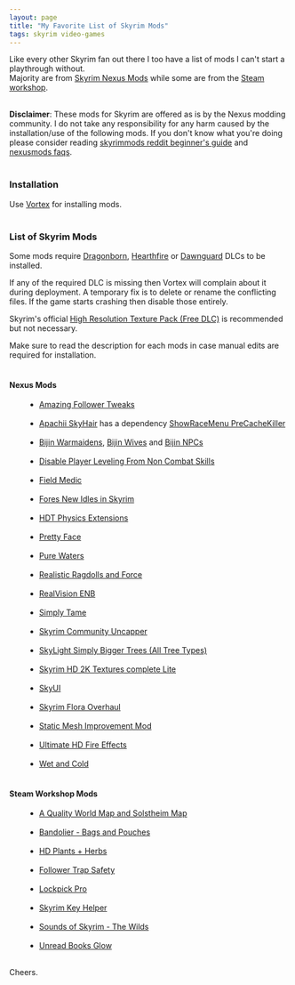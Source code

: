 ```yaml
---
layout: page
title: "My Favorite List of Skyrim Mods"
tags: skyrim video-games
---
```


Like every other Skyrim fan out there I too have a list of mods I can't start a playthrough without.<br>
Majority are from <a href="https://www.nexusmods.com/skyrim/">Skyrim Nexus Mods</a> while some are from the <a href="https://steamcommunity.com/app/72850/workshop">Steam workshop</a>.<br><br>

<!--more-->

<b>Disclaimer</b>: These mods for Skyrim are offered as is by the Nexus modding community. I do not take any responsibility for any harm caused by the installation/use of the following mods. If you don't know what you're doing please consider reading <a href="https://www.reddit.com/r/skyrimmods/wiki/beginners_guide">skyrimmods reddit beginner's guide</a> and <a href="https://help.nexusmods.com/category/26-frequently-asked-questions">nexusmods faqs</a>.<br><br>

### Installation

Use <a href="https://www.nexusmods.com/about/vortex/">Vortex</a> for installing mods.<br><br>

### List of Skyrim Mods

Some mods require 
<a href="https://store.steampowered.com/app/226880/The_Elder_Scrolls_V_Skyrim__Dragonborn">Dragonborn</a>,
<a href="https://store.steampowered.com/app/220760/The_Elder_Scrolls_V_Skyrim__Hearthfire/">Hearthfire</a> or 
<a href="https://store.steampowered.com/app/211720/The_Elder_Scrolls_V_Skyrim__Dawnguard/">Dawnguard</a> DLCs to be installed.<br>

If any of the required DLC is missing then Vortex will complain about it during deployment. A temporary fix is to delete or rename the conflicting files. If the game starts crashing then disable those entirely.<br>

Skyrim's official <a href="https://store.steampowered.com/sub/13437/">High Resolution Texture Pack (Free DLC)</a> is recommended but not necessary.<br>

Make sure to read the description for each mods in case manual edits are required for installation.<br><br>

#### Nexus Mods

<div style="margin-left:30px;font-size:14px">
	<ul>
		<li><a href="https://www.nexusmods.com/skyrim/mods/15524">Amazing Follower Tweaks</a></li><br>
		<li><a href="https://www.nexusmods.com/skyrim/mods/10168">Apachii SkyHair</a> has a dependency <a href="https://www.nexusmods.com/skyrim/mods/33526">ShowRaceMenu PreCacheKiller</a></li><br>
		<li><a href="https://www.nexusmods.com/skyrim/mods/40038">Bijin Warmaidens</a>,
				<a href="https://www.nexusmods.com/skyrim/mods/63473">Bijin Wives</a> and 
				<a href="https://www.nexusmods.com/skyrim/mods/71054">Bijin NPCs</a></li><br>
		<li><a href="https://www.nexusmods.com/skyrim/mods/98025">Disable Player Leveling From Non Combat Skills</a></li><br>
		<li><a href="https://www.nexusmods.com/skyrim/mods/98122">Field Medic</a></li><br>
		<li><a href="https://www.nexusmods.com/skyrim/mods/11811">Fores New Idles in Skyrim</a></li><br>
		<li><a href="https://www.nexusmods.com/skyrim/mods/53996">HDT Physics Extensions</a></li><br>
		<li><a href="https://www.nexusmods.com/skyrim/mods/7887">Pretty Face</a></li><br>
		<li><a href="https://www.nexusmods.com/skyrim/mods/1111">Pure Waters</a></li><br>
		<li><a href="https://www.nexusmods.com/skyrim/mods/601">Realistic Ragdolls and Force</a></li><br>
		<li><a href="https://www.nexusmods.com/skyrim/mods/30936">RealVision ENB</a></li><br>
		<li><a href="https://www.nexusmods.com/skyrim/mods/88884">Simply Tame</a></li><br>
		<li><a href="https://www.nexusmods.com/skyrim/mods/1175">Skyrim Community Uncapper</a></li><br>
		<li><a href="https://www.nexusmods.com/skyrim/mods/56877">SkyLight Simply Bigger Trees (All Tree Types)</a></li><br>
		<li><a href="https://www.nexusmods.com/skyrim/mods/607">Skyrim HD 2K Textures complete Lite</a></li><br>
		<li><a href="https://www.nexusmods.com/skyrim/mods/3863">SkyUI</a></li><br>
		<li><a href="https://www.nexusmods.com/skyrim/mods/141">Skyrim Flora Overhaul</a></li><br>
		<li><a href="https://www.nexusmods.com/skyrim/mods/8655">Static Mesh Improvement Mod</a></li><br>
		<li><a href="https://www.nexusmods.com/skyrim/mods/28642">Ultimate HD Fire Effects</a></li><br>
		<li><a href="https://www.nexusmods.com/skyrim/mods/27563">Wet and Cold</a></li><br>
	</ul>
</div>

#### Steam Workshop Mods

<div style="margin-left:30px;font-size:14px">
	<ul>
		<li><a href="https://steamcommunity.com/sharedfiles/filedetails/?id=434849344">A Quality World Map and Solstheim Map</a></li><br>
		<li><a href="https://steamcommunity.com/sharedfiles/filedetails/?id=66200826">Bandolier - Bags and Pouches</a></li><br>
		<li><a href="https://steamcommunity.com/sharedfiles/filedetails/?id=15165">HD Plants + Herbs</a></li><br>
		<li><a href="https://steamcommunity.com/sharedfiles/filedetails/?id=14317">Follower Trap Safety</a></li><br>
		<li><a href="https://steamcommunity.com/sharedfiles/filedetails/?id=109553478">Lockpick Pro</a></li><br>
		<li><a href="https://steamcommunity.com/sharedfiles/filedetails/?id=8639">Skyrim Key Helper</a></li><br>
		<li><a href="https://steamcommunity.com/sharedfiles/filedetails/?id=13231">Sounds of Skyrim - The Wilds</a></li><br>
		<li><a href="https://steamcommunity.com/sharedfiles/filedetails/?id=9846">Unread Books Glow</a></li><br>
	</ul>
</div>

Cheers.